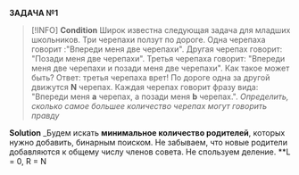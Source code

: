 **ЗАДАЧА №1**
>[!INFO]
>**Condition**
>Широк известна следующая задача для младших школьников. Три черепахи ползут по дороге. Одна черепаха говорит :"Впереди меня две черепахи". Другая черепах говорит: "Позади меня две черепахи". Третья черепаха говорит: "Впереди меня две черепахи и позади меня две черепахи". Как такое может быть? Ответ: третья черепаха врет! По дороге одна за другой движутся **N** черепах. Каждая черепах говорит фразу вида:
>"Впереди меня **а** черепах, а позади меня **b** черепах.". 
>_Определить, сколько самое большее количество черепах могут говорить правду_


**Solution**
_Будем искать **минимальное количество родителей**, которых нужно добавить, бинарным поиском. Не забываем, что новые родители добавляются к общему числу членов совета. Не спользуем деление. **L = 0, R = N